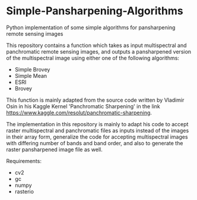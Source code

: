# Simple-Pansharpening-Algorithms
Python implementation of some simple algorithms for pansharpening remote sensing images

This repository contains a function which takes as input multispectral and panchromatic remote sensing images, and outputs a pansharpened 
version of the multispectral image using either one of the following algorithms:
- Simple Brovey
- Simple Mean
- ESRI
- Brovey

This function is mainly adapted from the source code written by Vladimir Osin in his Kaggle Kernel 'Panchromatic Sharpening' in the link
https://www.kaggle.com/resolut/panchromatic-sharpening. 

The implementation in this repository is mainly to adapt his code to accept raster multispectral and panchromatic files as inputs instead 
of the images in their array form, generalize the code for accepting multispectral images with differing number of bands and band order, 
and also to generate the raster pansharpened image file as well.

Requirements:
- cv2
- gc
- numpy
- rasterio
